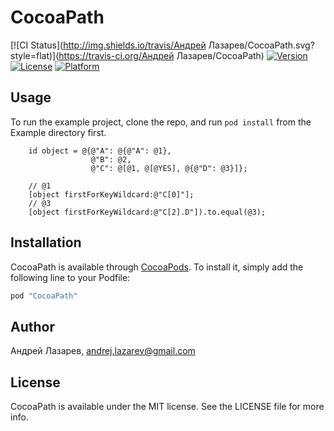 # CocoaPath

[![CI Status](http://img.shields.io/travis/Андрей Лазарев/CocoaPath.svg?style=flat)](https://travis-ci.org/Андрей Лазарев/CocoaPath)
[![Version](https://img.shields.io/cocoapods/v/CocoaPath.svg?style=flat)](http://cocoapods.org/pods/CocoaPath)
[![License](https://img.shields.io/cocoapods/l/CocoaPath.svg?style=flat)](http://cocoapods.org/pods/CocoaPath)
[![Platform](https://img.shields.io/cocoapods/p/CocoaPath.svg?style=flat)](http://cocoapods.org/pods/CocoaPath)

## Usage

To run the example project, clone the repo, and run `pod install` from the Example directory first.

```obj-c
    id object = @{@"A": @{@"A": @1},
                  @"B": @2,
                  @"C": @[@1, @[@YES], @{@"D": @3}]};
    
	// @1
    [object firstForKeyWildcard:@"C[0]"];
	// @3
	[object firstForKeyWildcard:@"C[2].D"]).to.equal(@3);
```
	

## Installation

CocoaPath is available through [CocoaPods](http://cocoapods.org). To install
it, simply add the following line to your Podfile:

```ruby
pod "CocoaPath"
```

## Author

Андрей Лазарев, andrej.lazarev@gmail.com

## License

CocoaPath is available under the MIT license. See the LICENSE file for more info.
